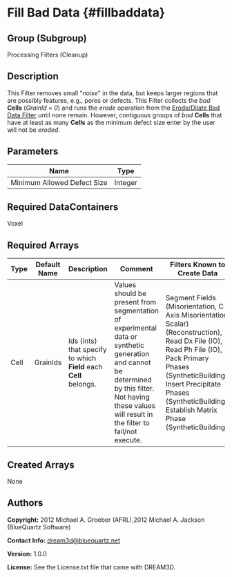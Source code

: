 Fill Bad Data {#fillbaddata}
======

## Group (Subgroup) ##
Processing Filters (Cleanup)

## Description ##
This Filter removes small "*noise*" in the data, but keeps larger regions that are possibly features, e.g., pores or defects.
This Filter collects the *bad* **Cells** (*GrainId = 0*) and runs the _erode_ operation from the [Erode/Dilate Bad Data Filter](OpenCloseBadData.html "") until none remain. However, contiguous groups of *bad* **Cells** that have at least as many **Cells** as the minimum defect size enter by the user will not be *eroded*.

## Parameters ##

| Name | Type |
|------|------|
| Minimum Allowed Defect Size | Integer |

## Required DataContainers ##
Voxel

## Required Arrays ##

| Type | Default Name | Description | Comment | Filters Known to Create Data
|------|--------------|-------------|---------|-----|
| Cell | GrainIds | Ids (ints) that specify to which **Field** each **Cell** belongs. | Values should be present from segmentation of experimental data or synthetic generation and cannot be determined by this filter. Not having these values will result in the filter to fail/not execute. | Segment Fields (Misorientation, C-Axis Misorientation, Scalar) (Reconstruction), Read Dx File (IO), Read Ph File (IO), Pack Primary Phases (SyntheticBuilding), Insert Precipitate Phases (SyntheticBuilding), Establish Matrix Phase (SyntheticBuilding) |

## Created Arrays ##
None

## Authors ##

**Copyright:** 2012 Michael A. Groeber (AFRL),2012 Michael A. Jackson (BlueQuartz Software)

**Contact Info:** dream3d@bluequartz.net

**Version:** 1.0.0

**License:**  See the License.txt file that came with DREAM3D.



